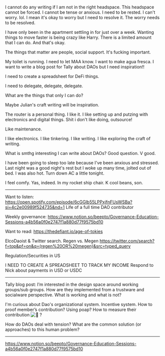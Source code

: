 I cannot do any writing if I am not in the right headspace. This headspace cannot be forced. I cannot be tense or anxious. I need to be rested. I can't worry. lol. I mean it's okay to worry but I need to resolve it. The worry needs to be resolved. 

I have only been in the apartment settling in for just over a week.  Wanting things to move faster is being crazy like Harry. There is a limited amount that I can do. And that's okay. 

The things that matter are people, social support. It's fucking important. 

My toilet is running. I need to let MAA know. I want to make agua fresca. I want to write a blog post for Tally about DAOs but I need inspiration!!

I need to create a spreadsheet for DeFi things. 

I need to delegate, delegate, delegate. 

What are the things that only I can do? 

Maybe Julian's craft writing will be inspiration. 

The router is a personal thing. I like it. I like setting up and putzing with electronics and digital things. Shit i don't like doing, outsource!

Like maintenance. 

I like electronics. I like tinkering. I like writing. I like exploring the craft of writing. 

What is smthg interesting I can write about DAOs? Good question. V good. 

I have been going to sleep too late because I've been anxious and stressed. Last night was a good night's rest but I woke up many time, jolted out of bed. I was also hot. Turn down AC a little tonight. 

I feel comfy. Yas, indeed. In my rocket ship chair. K cool beans, son. 

---------------------

Want to listen: 
https://open.spotify.com/episode/6cGGlb55LPPxjfnFUsWSBa?si=4c2e00989f524735&nd=1
Life of a full time DAO contributor

Weekly governance:
https://www.notion.so/beepto/Governance-Education-Sessions-a4b56a0f0e2747f1a880d77f9575bd10

Want to read: 
https://thedefiant.io/age-of-tokies

ElcoDaoist & Twitter search. Regen vs. Megen 
https://twitter.com/search?f=top&pf=on&q=(regen%20OR%20megen)&src=typed_query

Regulation/Securities in US

I NEED TO CREATE A SPREADSHEET TO TRACK MY INCOME 
Respond to Nick about payments in USD or USDC

-------------------------

Tally blog post: 
I’m interested in the design space around working groups/sub groups. How are they implemented from a trustware and socialware perspective. What is working and what is not?

I'm curious about Dao's organizational system. Incentive system. How to proof member’s contribution? Using poap? How to measure their contribution ![👀](https://abs-0.twimg.com/emoji/v2/svg/1f440.svg "Eyes") ?

How do DAOs deal with tension? What are the common solution (or approaches) to this human problem?

--------------------------

https://www.notion.so/beepto/Governance-Education-Sessions-a4b56a0f0e2747f1a880d77f9575bd10

